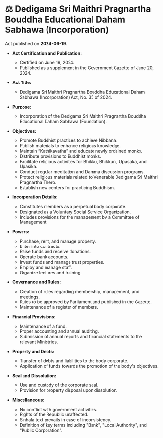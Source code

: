 # ⚖️  Dedigama Sri Maithri Pragnartha Bouddha Educational Daham Sabhawa (Incorporation)

Act published on **2024-06-19**.

- **Act Certification and Publication:**
  - Certified on June 19, 2024.
  - Published as a supplement in the Government Gazette of June 20, 2024.

- **Act Title:**
  - Dedigama Sri Maithri Pragnartha Bouddha Educational Daham Sabhawa (Incorporation) Act, No. 35 of 2024.

- **Purpose:**
  - Incorporation of the Dedigama Sri Maithri Pragnartha Bouddha Educational Daham Sabhawa (Foundation).

- **Objectives:**
  - Promote Buddhist practices to achieve Nibbana.
  - Publish materials to enhance religious knowledge.
  - Maintain “Kathikavatha” and educate newly ordained monks.
  - Distribute provisions to Buddhist monks.
  - Facilitate religious activities for Bhikku, Bhikkuni, Upasaka, and Upasika.
  - Conduct regular meditation and Damma discussion programs.
  - Protect religious materials related to Venerable Dedigama Sri Maithri Pragnartha Thero.
  - Establish new centers for practicing Buddhism.

- **Incorporation Details:**
  - Constitutes members as a perpetual body corporate.
  - Designated as a Voluntary Social Service Organization.
  - Includes provisions for the management by a Committee of Management.

- **Powers:**
  - Purchase, rent, and manage property.
  - Enter into contracts.
  - Raise funds and receive donations.
  - Operate bank accounts.
  - Invest funds and manage trust properties.
  - Employ and manage staff.
  - Organize lectures and training.

- **Governance and Rules:**
  - Creation of rules regarding membership, management, and meetings.
  - Rules to be approved by Parliament and published in the Gazette.
  - Maintenance of a register of members.

- **Financial Provisions:**
  - Maintenance of a fund.
  - Proper accounting and annual auditing.
  - Submission of annual reports and financial statements to the relevant Ministries.

- **Property and Debts:**
  - Transfer of debts and liabilities to the body corporate.
  - Application of funds towards the promotion of the body's objectives.

- **Seal and Dissolution:**
  - Use and custody of the corporate seal.
  - Provision for property disposal upon dissolution.

- **Miscellaneous:**
  - No conflict with government activities.
  - Rights of the Republic unaffected.
  - Sinhala text prevails in case of inconsistency.
  - Definition of key terms including "Bank", "Local Authority", and "Public Corporation".
